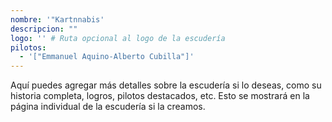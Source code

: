 ```yaml
---
nombre: '"Kartnnabis'
descripcion: ""
logo: '' # Ruta opcional al logo de la escudería
pilotos:
  - '["Emmanuel Aquino-Alberto Cubilla"]'
---
```


Aquí puedes agregar más detalles sobre la escudería si lo deseas, como su historia completa, logros, pilotos destacados, etc. Esto se mostrará en la página individual de la escudería si la creamos.
